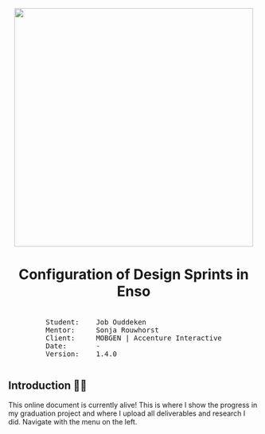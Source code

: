 <img style="width: 480px; margin: 0 auto; display: block;" src="https://mobgen.com/wp-content/uploads/2018/01/mobgen-accenture-interactive-logo-2.png" />
<center>
<h1>Configuration of Design Sprints in Enso</h1>
<pre style="display: inline-block; text-align: left; margin-top: 1.275em">
Student:    Job Ouddeken
Mentor:     Sonja Rouwhorst
Client:     MOBGEN | Accenture Interactive
Date:       -
Version:    1.4.0
</pre>
</center>

## Introduction 🙋🏻‍
This online document is currently alive! This is where I show the progress in my graduation project and where I upload all deliverables and research I did. Navigate with the menu on the left.